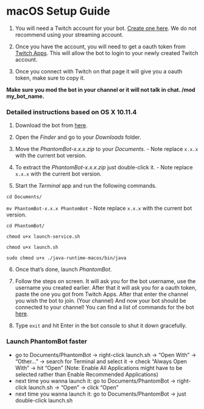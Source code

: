 # macOS Setup Guide

1. You will need a Twitch account for your bot. [Create one here](https://www.twitch.tv/signup). We do not recommend using your streaming account.

2. Once you have the account, you will need to get a oauth token from [Twitch Apps](https://phantombot.github.io/PhantomBot/oauth/). This will allow the bot to login to your newly created Twitch account.

3. Once you connect with Twitch on that page it will give you a oauth token, make sure to copy it.

**Make sure you mod the bot in your channel or it will not talk in chat. /mod my_bot_name.**

### Detailed instructions based on OS X 10.11.4

1. Download the bot from [here](https://github.com/PhantomBot/PhantomBot/releases/latest/).

2. Open the *Finder* and go to your *Downloads* folder.

3. Move the *PhantomBot-x.x.x.zip* to your *Documents*. - Note replace `x.x.x` with the current bot version.

4. To extract the *PhantomBot-x.x.x.zip* just double-click it. - Note replace `x.x.x` with the current bot version.

5. Start the *Terminal* app and run the following commands.

`cd Documents/`

`mv PhantomBot-x.x.x PhantomBot` - Note replace `x.x.x` with the current bot version.

`cd PhantomBot/`

`chmod u+x launch-service.sh`

`chmod u+x launch.sh`

`sudo chmod u+x ./java-runtime-macos/bin/java`

6. Once that’s done, launch *PhantomBot*.

8. Follow the steps on screen. It will ask you for the bot username, use the username you created earlier.
After that it will ask you for a oauth token, paste the one you got from Twitch Apps.
After that enter the channel you wish the bot to join. (Your channel)
And now your bot should be connected to your channel! You can find a list of commands for the bot [here](https://phantom.bot/commands/).

9. Type `exit` and hit Enter in the bot console to shut it down gracefully.

### Launch PhantomBot faster

- go to Documents/PhantomBot -> right-click launch.sh -> “Open With” -> “Other…” -> search for Terminal and select it -> check “Always Open With” -> hit “Open” (Note: Enable All Applications might have to be selected rather than Enable Recommended Applications)
- next time you wanna launch it: go to Documents/PhantomBot -> right-click launch.sh -> “Open” -> click “Open”
- next time you wanna launch it: go to Documents/PhantomBot -> just double-click launch.sh
